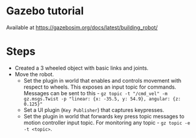 # Gazebo tutorial
Available at https://gazebosim.org/docs/latest/building_robot/

# Steps
- Created a 3 wheeled object with basic links and joints.
- Move the robot.
    - Set the plugin in world that enables and controls movement with respect to wheels. This exposes an input topic for commands. Messages can be sent to this - `gz topic -t "/cmd_vel" -m gz.msgs.Twist -p "linear: {x: -35.5, y: 54.9}, angular: {z: 0.125}"`
    - Set a UI plugin (`Key Publisher`) that captures keypresses.
    - Set the plugin in world that forwards key press topic messages to motion controller input topic. For monitoring any topic - `gz topic -e -t <topic>`.
